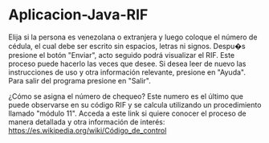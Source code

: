 # Aplicacion-Java-RIF

Elija si la persona es venezolana o extranjera y luego coloque el número de cédula,
el cual debe ser escrito sin espacios, letras ni signos. Despu�s presione el botón "Enviar", acto seguido podrá visualizar el RIF. Este proceso puede hacerlo las veces que desee.
Si desea leer de nuevo las instrucciones de uso y otra información relevante, presione en "Ayuda".
Para salir del programa presione en "Salir".

¿Cómo se asigna el número de chequeo?
Este numero es el último que puede observarse en su código RIF y se calcula utilizando un procedimiento llamado "módulo 11". Acceda a este link si quiere conocer el proceso de manera detallada y otra información de interés:
https://es.wikipedia.org/wiki/Código_de_control
